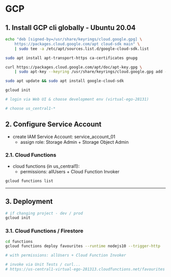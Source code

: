 # GCP

## 1. Install GCP cli globally - Ubuntu 20.04

```bash
echo "deb [signed-by=/usr/share/keyrings/cloud.google.gpg] \
    https://packages.cloud.google.com/apt cloud-sdk main" \
    | sudo tee -a /etc/apt/sources.list.d/google-cloud-sdk.list

sudo apt install apt-transport-https ca-certificates gnupg

curl https://packages.cloud.google.com/apt/doc/apt-key.gpg \
    | sudo apt-key --keyring /usr/share/keyrings/cloud.google.gpg add -

sudo apt update && sudo apt install google-cloud-sdk

gcloud init

# login via Web UI & choose development env (virtual-ego-28131)

# choose us_central1-*
```

## 2. Configure Service Account

* create IAM Service Account: service_account_01
  * assign role: Storage Admin + Storage Object Admin

### 2.1. Cloud Functions

* cloud functions (in us_central1):
  * permissions: allUsers + Cloud Function Invoker

```bash
gcloud functions list
```

---

## 3. Deployment

```bash
# if changing project - dev / prod
gcloud init
```

### 3.1. Cloud Functions / Firestore

```bash
cd functions
gcloud functions deploy favourites --runtime nodejs10 --trigger-http

# with permissions: allUsers + Cloud Function Invoker

# invoke via Unit Tests / curl...
# https://us-central1-virtual-ego-281313.cloudfunctions.net/favourites
```

